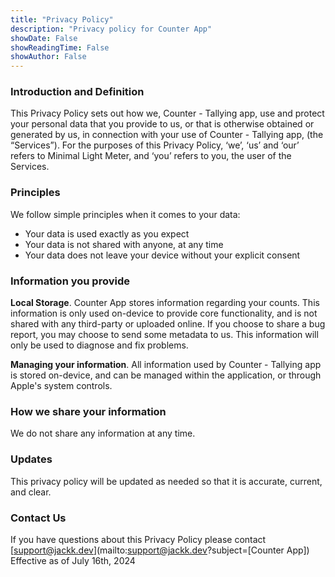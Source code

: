 ```yaml
---
title: "Privacy Policy"
description: "Privacy policy for Counter App"
showDate: False
showReadingTime: False
showAuthor: False
---
```

### Introduction and Definition
This Privacy Policy sets out how we, Counter - Tallying app, use and protect your personal data that you provide to us, or that is otherwise obtained or generated by us, in connection with your use of Counter - Tallying app, (the “Services”). For the purposes of this Privacy Policy, ‘we’, ‘us’ and ‘our’ refers to Minimal Light Meter, and ‘you’ refers to you, the user of the Services.

### Principles
We follow simple principles when it comes to your data:
- Your data is used exactly as you expect
- Your data is not shared with anyone, at any time
- Your data does not leave your device without your explicit consent

### Information you provide

**Local Storage**. Counter App stores information regarding your counts. This information is only used on-device to provide core functionality, and is not shared with any third-party or uploaded online. If you choose to share a bug report, you may choose to send some metadata to us. This information will only be used to diagnose and fix problems.

**Managing your information**. All information used by Counter - Tallying app is stored on-device, and can be managed within the application, or through Apple's system controls.

### How we share your information
We do not share any information at any time.

### Updates
This privacy policy will be updated as needed so that it is accurate, current, and clear.

### Contact Us
If you have questions about this Privacy Policy please contact [support@jackk.dev](mailto:support@jackk.dev?subject=[Counter App])
Effective as of July 16th, 2024